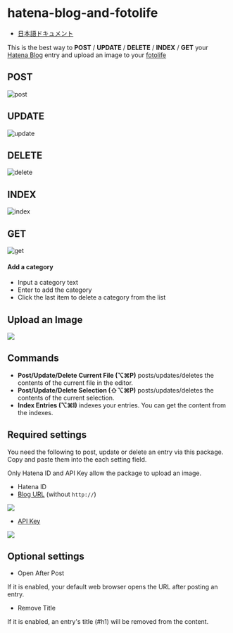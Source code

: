 # hatena-blog-and-fotolife

- [日本語ドキュメント](https://github.com/uraway/hatena-blog-and-fotolife/blob/master/ja.md)

This is the best way to **POST** / **UPDATE** / **DELETE** / **INDEX** / **GET** your [Hatena Blog](http://hatenablog.com/) entry and upload an image to your [fotolife](http://f.hatena.ne.jp/)

## POST

![post](https://cloud.githubusercontent.com/assets/15242484/15038403/6d8b222a-12de-11e6-8ce5-60257b8dc153.gif)

## UPDATE

![update](https://cloud.githubusercontent.com/assets/15242484/15038407/76a75a54-12de-11e6-971f-68ef5097a13b.gif)

## DELETE

![delete](https://cloud.githubusercontent.com/assets/15242484/16063420/1c8e1394-32d4-11e6-98f8-c286e9809c01.gif)

## INDEX

![index](https://cloud.githubusercontent.com/assets/15242484/16293971/b61dd578-3958-11e6-94ff-dcb77a10fa60.gif)

## GET

![get](https://cloud.githubusercontent.com/assets/15242484/16293997/eb3014b0-3958-11e6-99eb-e0a5d3e21099.gif)

#### Add a category
- Input a category text
- Enter to add the category
- Click the last item to delete a category from the list

## Upload an Image

![](https://zippy.gfycat.com/HardtofindDampIrishredandwhitesetter.gif)

## Commands
- **Post/Update/Delete Current File (⌥⌘P)** posts/updates/deletes the contents of the current file in the editor.
- **Post/Update/Delete Selection (⇧⌥⌘P)** posts/updates/deletes the contents of the current selection.
- **Index Entries (⌥⌘I)** indexes your entries. You can get the content from the indexes.

## Required settings
You need the following to post, update or delete an entry via this package. Copy and paste them into the each setting field.

Only Hatena ID and API Key allow the package to upload an image.

- Hatena ID
- [Blog URL](http://blog.hatena.ne.jp/my/config) (without `http://`)

![](https://i.imgur.com/k1wVB8K.png)

- [API Key](http://blog.hatena.ne.jp/my/config/detail)

![](https://i.imgur.com/iHIWa74.png)

## Optional settings

- Open After Post

If it is enabled, your default web browser opens the URL after posting an entry.

- Remove Title

If it is enabled, an entry's title (#h1) will be removed from the content.

